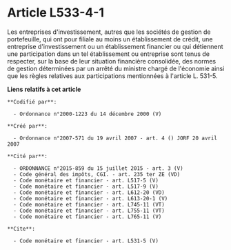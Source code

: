 # Article L533-4-1

Les entreprises d'investissement, autres que les sociétés de gestion de portefeuille, qui ont pour filiale au moins un
établissement de crédit, une entreprise d'investissement ou un établissement financier ou qui détiennent une participation
dans un tel établissement ou entreprise sont tenus de respecter, sur la base de leur situation financière consolidée, des
normes de gestion déterminées par un arrêté du ministre chargé de l'économie ainsi que les règles relatives aux
participations mentionnées à l'article L. 531-5.

**Liens relatifs à cet article**

	**Codifié par**:

	  - Ordonnance n°2000-1223 du 14 décembre 2000 (V)

	**Créé par**:

	  - Ordonnance n°2007-571 du 19 avril 2007 - art. 4 () JORF 20 avril 2007

	**Cité par**:

	  - ORDONNANCE n°2015-859 du 15 juillet 2015 - art. 3 (V)
	  - Code général des impôts, CGI. - art. 235 ter ZE (VD)
	  - Code monétaire et financier - art. L517-5 (V)
	  - Code monétaire et financier - art. L517-9 (V)
	  - Code monétaire et financier - art. L612-20 (VD)
	  - Code monétaire et financier - art. L613-20-1 (V)
	  - Code monétaire et financier - art. L745-11 (VT)
	  - Code monétaire et financier - art. L755-11 (VT)
	  - Code monétaire et financier - art. L765-11 (V)

	**Cite**:

	  - Code monétaire et financier - art. L531-5 (V)
